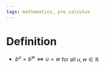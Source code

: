 ```yaml
---
tags: mathematics, pre_calculus
---
```


# Definition

- $b^u = b^w \iff u = w$ for all $u, w \in \mathbb{R}$

[^1]: [szprecalculus07042013.pdf](zotero://open-pdf/library/items/J3667KH4?page=449)